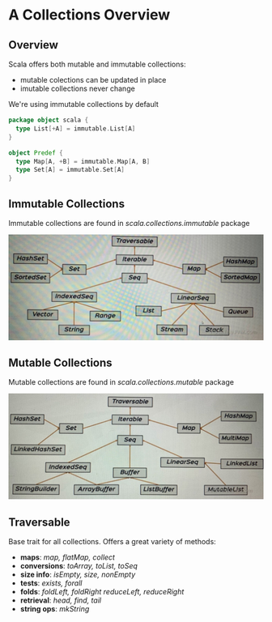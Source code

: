 # A Collections Overview

## Overview
Scala offers both mutable and immutable collections:

- mutable colections can be updated in place
- imutable collections never change

We're using immutable collections by default
```scala
package object scala {
  type List[+A] = immutable.List[A]
}
```
```scala
object Predef {
  type Map[A, +B] = immutable.Map[A, B]
  type Set[A] = immutable.Set[A]
}
```
## Immutable Collections
Immutable collections are found in _scala.collections.immutable_ package

![Immutable Collections](immutableCollections.jpg)
## Mutable Collections
Mutable collections are found in _scala.collections.mutable_ package

![Mutable Collections](mutableCollections.jpg)

## Traversable

Base trait for all collections. Offers a great variety of methods:

- __maps__: _map, flatMap, collect_
- __conversions__: _toArray, toList, toSeq_
- __size info__: _isEmpty, size, nonEmpty_
- __tests__: _exists, forall_
- __folds__: _foldLeft, foldRight reduceLeft, reduceRight_
- __retrieval__: _head, find, tail_
- __string ops__: _mkString_